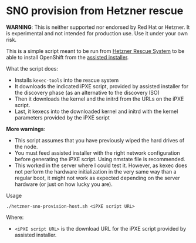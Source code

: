 # SNO provision from Hetzner rescue

**WARNING**: This is neither supported nor endorsed by Red Hat or Hetzner. It is experimental and not intended for production use. Use it under your own risk.

This is a simple script meant to be run from [Hetzner Rescue System](https://docs.hetzner.com/robot/dedicated-server/troubleshooting/hetzner-rescue-system/) to be able to install OpenShift from the [assisted installer](https://docs.openshift.com/container-platform/4.13/installing/installing_on_prem_assisted/installing-on-prem-assisted.html).

What the script does:
- Installs `kexec-tools` into the rescue system
- It downloads the indicated iPXE script, provided by assisted installer for the discovery phase (as an alternative to the discovery ISO)
- Then it downloads the kernel and the initrd from the URLs on the iPXE script.
- Last, it kexecs into the downloaded kernel and initrd with the kernel parameters provided by the iPXE script

**More warnings**:
- This script assumes that you have previously wiped the hard drives of the node.
- You must feed assisted installer with the right network configuration before generating the iPXE script. Using nmstate file is recommended.
- This worked in the server where I could test it. However, as kexec does not perform the hardware initialization in the very same way than a regular boot, it might not work as expected depending on the server hardware (or just on how lucky you are).

Usage
```
./hetzner-sno-provision-host.sh <iPXE script URL>
```
Where:
- `<iPXE script URL>` is the download URL for the iPXE script provided by assisted installer.
